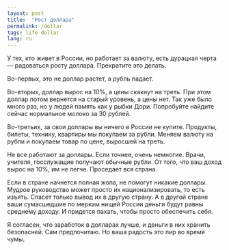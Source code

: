 ```yaml
---
layout: post
title:  "Рост доллара"
permalink: /dollar
tags: life dollar
lang: ru
---
```


У тех, кто живет в России, но работает за валюту, есть дурацкая черта — радоваться росту доллара. 
Прекратите это делать.

Во-первых, это не доллар растет, а рубль падает.

Во-вторых, доллар вырос на 10%, а цены скакнут на треть. При этом доллар потом вернется на старый уровень, а цены нет. 
Так уже было много раз, но у людей память как у рыбки Дори. Попробуйте найдите сейчас нормальное молоко за 30 рублей.

Во-третьих, за свои доллары вы ничего в России не купите. Продукты, билеты, технику, квартиры мы покупаем за рубли. 
Меняем валюту на рубли и покупаем товар по цене, выросшей на треть.

Не все работают за доллары. Если точнее, очень немногие. Врачи, учителя, госслужащие получают обычные рубли. 
От того, что ваш доход вырос на 10%, им не легче. Проседает вся страна.

Если в стране начнется полная жопа, не помогут никакие доллары. Мудрое руководство может просто их национализировать, 
то есть изъять. Спасет только вывод их в другую страну. А в другой стране ваши сумасшедшие по меркам нищей 
России деньги будут равны среднему доходу. И придется пахать, чтобы просто обеспечить себя.

Я согласен, что заработок в долларах лучше, и деньги в них хранить безопасней. Сам предпочитаю. 
Но ваша радость это пир во время чумы.
